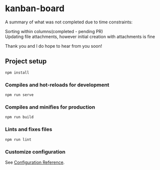 # kanban-board
A summary of what was not completed due to time constraints:

Sorting within columns(completed - pending PR)<br>
Updating file attachments, however initial creation with attachments is fine

Thank you and I do hope to hear from you soon!
## Project setup
```
npm install
```

### Compiles and hot-reloads for development
```
npm run serve
```

### Compiles and minifies for production
```
npm run build
```

### Lints and fixes files
```
npm run lint
```

### Customize configuration
See [Configuration Reference](https://cli.vuejs.org/config/).
